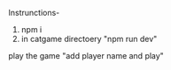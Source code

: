 
Instrunctions-

1. npm i 
2. in catgame directoery "npm run dev"

play the game "add player name and play"